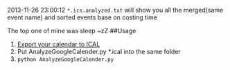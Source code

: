 2013-11-26 23:00:12
`*.ics.analyzed.txt` will show you all the merged(same event name) and sorted events base on costing time 

The top one of mine was sleep ~zZ
##Usage
1. [Export your calendar to ICAL](https://support.google.com/calendar/answer/37111?hl=en)
2. Put AnalyzeGoogleCalender.py *.ical into the same folder
3. `python AnalyzeGoogleCalender.py`
